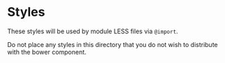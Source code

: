 # Styles

These styles will be used by module LESS files via `@import`.

Do not place any styles in this directory that you do not wish to distribute with the bower component.

